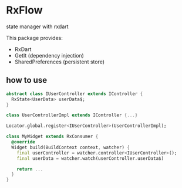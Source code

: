 # RxFlow

state manager with rxdart

This package provides:

- RxDart
- GetIt (dependency injection)
- SharedPreferences (persistent store)

## how to use

```dart
abstract class IUserController extends IController {
  RxState<UserData> userData$;
}

class UserControllerImpl extends IController {...}

Locator.global.register<IUserController>(UserControllerImpl);

class MyWidget extends RxConsumer {
  @override
  Widget build(BuildContext context, watcher) {
    final userController = watcher.controller<IUserController>();
    final userData = watcher.watch(userController.userData$)

    return ...
  }
}

```
